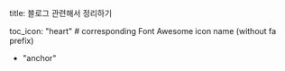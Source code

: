title: 블로그 관련해서 정리하기


toc_icon: "heart" # corresponding Font Awesome icon name (without fa prefix)

- "anchor"
